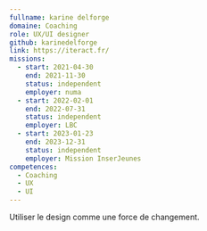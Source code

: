 ```yaml
---
fullname: karine delforge
domaine: Coaching
role: UX/UI designer
github: karinedelforge
link: https://iteract.fr/
missions:
  - start: 2021-04-30
    end: 2021-11-30
    status: independent
    employer: numa
  - start: 2022-02-01
    end: 2022-07-31
    status: independent
    employer: LBC
  - start: 2023-01-23
    end: 2023-12-31
    status: independent
    employer: Mission InserJeunes
competences:
  - Coaching
  - UX
  - UI
---
```

Utiliser le design comme une force de changement.